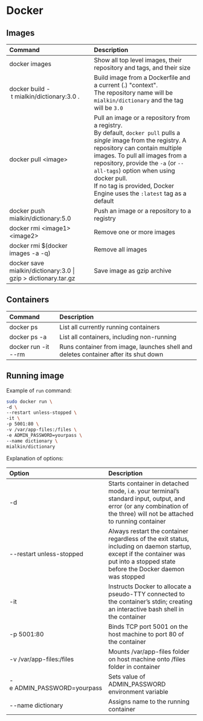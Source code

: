 # Docker

## Images

Command | Description
:-|:-
docker images | Show all top level images, their repository and tags, and their size
docker&nbsp;build&nbsp;-&nbsp;t&nbsp;mialkin/dictionary:3.0&nbsp;. | Build image from a Dockerfile and a current (.) "context". <br/>The repository name will be `mialkin/dictionary` and the tag will be `3.0`
docker pull \<image\> | Pull an image or a repository from a registry. <br/>By default, `docker pull` pulls a *single* image from the registry. A repository can contain multiple images. To pull all images from a repository, provide the `-a` (or `--all-tags`) option when using docker pull. <br/>If no tag is provided, Docker Engine uses the `:latest` tag as a default
docker push mialkin/dictionary:5.0 | Push an image or a repository to a registry
docker rmi \<image1\> \<image2\> | Remove one or more images
docker rmi $(docker images -a -q) | Remove all images
docker save mialkin/dictionary:3.0 \| gzip > dictionary.tar.gz | Save image as gzip archive

## Containers

Command | Description
:-|:-
docker ps | List all currently running containers
docker ps -a | List all containers, including non-running
docker run -it --rm <image> | Runs container from image, launches shell and deletes container after its shut down

## Running image

Example of `run` command:

```sh
sudo docker run \
-d \
--restart unless-stopped \
-it \
-p 5001:80 \
-v /var/app-files:/files \
-e ADMIN_PASSWORD=yourpass \
--name dictionary \
mialkin/dictionary
```

Explanation of options:

Option | Description
:-|:-
 -d | Starts container in detached mode, i.e.  your terminal’s standard input, output, and error (or any combination of the three) will not be attached to running container
--restart unless-stopped | Always restart the container regardless of the exit status, including on daemon startup, except if the container was put into a stopped state before the Docker daemon was stopped
-it|Instructs Docker to allocate a pseudo-TTY connected to the container’s stdin; creating an interactive bash shell in the container
-p 5001:80|Binds TCP port 5001 on the host machine to port 80 of the container
-v&nbsp;/var/app-files:/files| Mounts /var/app-files folder on host machine onto /files folder in container
-e&nbsp;ADMIN_PASSWORD=yourpass|Sets value of ADMIN_PASSWORD environment variable
--name dictionary|Assigns name to the running container

